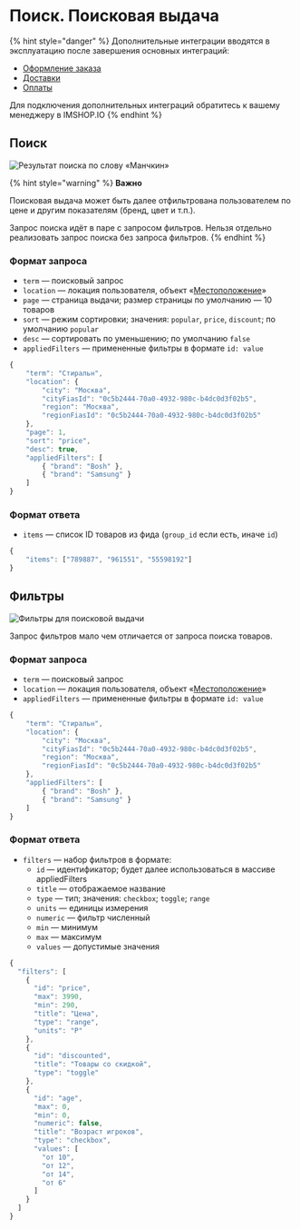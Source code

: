 # Поиск. Поисковая выдача

{% hint style="danger" %}
Дополнительные интеграции вводятся в эксплуатацию после завершения основных интеграций:

* [Оформление заказа](../oformlenie-zakaza.-dostavki-oplaty/order.md)
* [Доставки](../oformlenie-zakaza.-dostavki-oplaty/deliveries.md)
* [Оплаты](../oformlenie-zakaza.-dostavki-oplaty/payments.md)

Для подключения дополнительных интеграций обратитесь к вашему менеджеру в IMSHOP.IO
{% endhint %}

## Поиск

![&#x420;&#x435;&#x437;&#x443;&#x43B;&#x44C;&#x442;&#x430;&#x442; &#x43F;&#x43E;&#x438;&#x441;&#x43A;&#x430; &#x43F;&#x43E; &#x441;&#x43B;&#x43E;&#x432;&#x443; &#xAB;&#x41C;&#x430;&#x43D;&#x447;&#x43A;&#x438;&#x43D;&#xBB;](../../.gitbook/assets/screenshot-2021-05-03-at-18.30.07.png)

{% hint style="warning" %}
**Важно**

Поисковая выдача может быть далее отфильтрована пользователем по цене и другим показателям \(бренд, цвет и т.п.\).

Запрос поиска идёт в паре с запросом фильтров. Нельзя отдельно реализовать запрос поиска без запроса фильтров.
{% endhint %}

### Формат запроса

* `term` — поисковый запрос
* `location` — локация пользователя, объект «[Местоположение](../obekt-mestopolozhenie.md)»
* `page` — страница выдачи; размер страницы по умолчанию — 10 товаров
* `sort` — режим сортировки; значения: `popular`, `price`, `discount`; по умолчанию `popular`
* `desc` — сортировать по уменьшению; по умолчанию `false`
* `appliedFilters` — примененные фильтры в формате `id: value`

```javascript
{
    "term": "Стиральн",
    "location": {
        "city": "Москва",
        "cityFiasId": "0c5b2444-70a0-4932-980c-b4dc0d3f02b5",
        "region": "Москва",
        "regionFiasId": "0c5b2444-70a0-4932-980c-b4dc0d3f02b5"
    },
    "page": 1,
    "sort": "price",
    "desc": true,
    "appliedFilters": [
        { "brand": "Bosh" },
        { "brand": "Samsung" }
    ]
}
```

### Формат ответа

* `items` — список ID товаров из фида \(`group_id` если есть, иначе `id`\)

```javascript
{
    "items": ["789887", "961551", "55598192"]
}
```

## Фильтры

![&#x424;&#x438;&#x43B;&#x44C;&#x442;&#x440;&#x44B; &#x434;&#x43B;&#x44F; &#x43F;&#x43E;&#x438;&#x441;&#x43A;&#x43E;&#x432;&#x43E;&#x439; &#x432;&#x44B;&#x434;&#x430;&#x447;&#x438;](../../.gitbook/assets/screenshot-2021-05-03-at-19.10.52.png)

Запрос фильтров мало чем отличается от запроса поиска товаров. 

### Формат запроса

* `term` — поисковый запрос
* `location` — локация пользователя, объект «[Местоположение](../obekt-mestopolozhenie.md)»
* `appliedFilters` — примененные фильтры в формате `id: value`

```javascript
{
    "term": "Стиральн",
    "location": {
        "city": "Москва",
        "cityFiasId": "0c5b2444-70a0-4932-980c-b4dc0d3f02b5",
        "region": "Москва",
        "regionFiasId": "0c5b2444-70a0-4932-980c-b4dc0d3f02b5"
    },
    "appliedFilters": [
        { "brand": "Bosh" },
        { "brand": "Samsung" }
    ]
}
```

### Формат ответа

* `filters` — набор фильтров в формате:
  * `id` — идентификатор; будет далее использоваться в массиве appliedFilters
  * `title` — отображаемое название
  * `type` — тип; значения: `checkbox`; `toggle`; `range`
  * `units` — единицы измерения
  * `numeric` — фильтр численный
  * `min` — минимум
  * `max` — максимум
  * `values` — допустимые значения

```javascript
{
  "filters": [
    {
      "id": "price",
      "max": 3990,
      "min": 290,
      "title": "Цена",
      "type": "range",
      "units": "Р"
    },
    {
      "id": "discounted",
      "title": "Товары со скидкой",
      "type": "toggle"
    },
    {
      "id": "age",
      "max": 0,
      "min": 0,
      "numeric": false,
      "title": "Возраст игроков",
      "type": "checkbox",
      "values": [
        "от 10",
        "от 12",
        "от 14",
        "от 6"
      ]
    }
  ]
}
```


